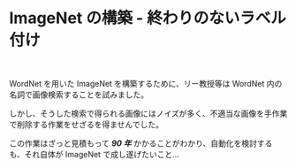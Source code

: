 # ImageNet の構築 - 終わりのないラベル付け

<br />

WordNet を用いた ImageNet を構築するために、リー教授等は WordNet 内の名詞で画像検索することを試みました。

しかし、そうした検索で得られる画像にはノイズが多く、不適当な画像を手作業で削除する作業をせざるを得ませんでした。

この作業はざっと見積もって **_90 年_** かかることがわかり、自動化を検討するも、それ自体が ImageNet で成し遂げたいこと...

<!--

-->
